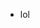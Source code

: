 - lol

<!---
1bana/1bana is a ✨ special ✨ repository because its `README.md` (this file) appears on your GitHub profile.
You can click the Preview link to take a look at your changes.
--->
